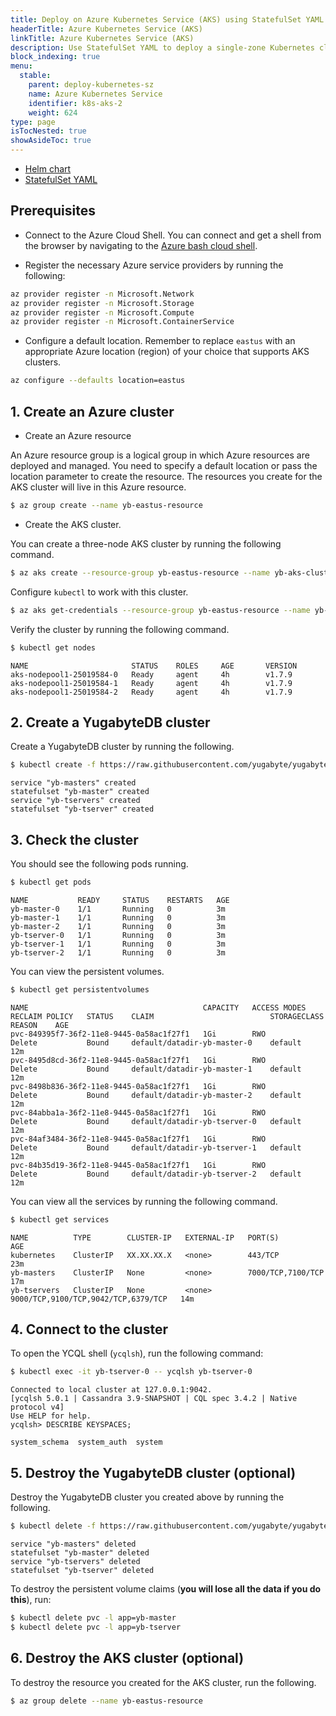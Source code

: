 ```yaml
---
title: Deploy on Azure Kubernetes Service (AKS) using StatefulSet YAML
headerTitle: Azure Kubernetes Service (AKS)
linkTitle: Azure Kubernetes Service (AKS)
description: Use StatefulSet YAML to deploy a single-zone Kubernetes cluster on Azure Kubernetes Service (AKS).
block_indexing: true
menu:
  stable:
    parent: deploy-kubernetes-sz
    name: Azure Kubernetes Service
    identifier: k8s-aks-2
    weight: 624
type: page
isTocNested: true
showAsideToc: true
---
```



<ul class="nav nav-tabs-alt nav-tabs-yb">
  <li >
    <a href="/latest/deploy/kubernetes/single-zone/aks/helm-chart" class="nav-link">
      <i class="fas fa-cubes" aria-hidden="true"></i>
      Helm chart
    </a>
  </li>
  <li >
    <a href="/latest/deploy/kubernetes/single-zone/aks/statefulset-yaml" class="nav-link active">
      <i class="fas fa-cubes" aria-hidden="true"></i>
      StatefulSet YAML
    </a>
  </li>
</ul>

## Prerequisites

- Connect to the Azure Cloud Shell. You can connect and get a shell from the browser by navigating to the [Azure bash cloud shell](https://shell.azure.com/bash).

- Register the necessary Azure service providers by running the following:

```sh
az provider register -n Microsoft.Network
az provider register -n Microsoft.Storage
az provider register -n Microsoft.Compute
az provider register -n Microsoft.ContainerService
```

- Configure a default location. Remember to replace `eastus` with an appropriate Azure location (region) of your choice that supports AKS clusters.

```sh
az configure --defaults location=eastus
```

## 1. Create an Azure cluster

- Create an Azure resource

An Azure resource group is a logical group in which Azure resources are deployed and managed. You need to specify a default location or pass the location parameter to create the resource. The resources you create for the AKS cluster will live in this Azure resource.

```sh
$ az group create --name yb-eastus-resource
```

- Create the AKS cluster.

You can create a three-node AKS cluster by running the following command.

```sh
$ az aks create --resource-group yb-eastus-resource --name yb-aks-cluster --node-count 3 --generate-ssh-keys
```

Configure `kubectl` to work with this cluster.

```sh
$ az aks get-credentials --resource-group yb-eastus-resource --name yb-aks-cluster
```

Verify the cluster by running the following command.

```sh
$ kubectl get nodes
```

```
NAME                       STATUS    ROLES     AGE       VERSION
aks-nodepool1-25019584-0   Ready     agent     4h        v1.7.9
aks-nodepool1-25019584-1   Ready     agent     4h        v1.7.9
aks-nodepool1-25019584-2   Ready     agent     4h        v1.7.9
```

## 2. Create a YugabyteDB cluster

Create a YugabyteDB cluster by running the following.

```sh
$ kubectl create -f https://raw.githubusercontent.com/yugabyte/yugabyte-db/master/cloud/kubernetes/yugabyte-statefulset.yaml
```

```
service "yb-masters" created
statefulset "yb-master" created
service "yb-tservers" created
statefulset "yb-tserver" created
```

## 3. Check the cluster

You should see the following pods running.

```sh
$ kubectl get pods
```

```
NAME           READY     STATUS    RESTARTS   AGE
yb-master-0    1/1       Running   0          3m
yb-master-1    1/1       Running   0          3m
yb-master-2    1/1       Running   0          3m
yb-tserver-0   1/1       Running   0          3m
yb-tserver-1   1/1       Running   0          3m
yb-tserver-2   1/1       Running   0          3m
```

You can view the persistent volumes.

```sh
$ kubectl get persistentvolumes
```

```
NAME                                       CAPACITY   ACCESS MODES   RECLAIM POLICY   STATUS    CLAIM                          STORAGECLASS   REASON    AGE
pvc-849395f7-36f2-11e8-9445-0a58ac1f27f1   1Gi        RWO            Delete           Bound     default/datadir-yb-master-0    default                  12m
pvc-8495d8cd-36f2-11e8-9445-0a58ac1f27f1   1Gi        RWO            Delete           Bound     default/datadir-yb-master-1    default                  12m
pvc-8498b836-36f2-11e8-9445-0a58ac1f27f1   1Gi        RWO            Delete           Bound     default/datadir-yb-master-2    default                  12m
pvc-84abba1a-36f2-11e8-9445-0a58ac1f27f1   1Gi        RWO            Delete           Bound     default/datadir-yb-tserver-0   default                  12m
pvc-84af3484-36f2-11e8-9445-0a58ac1f27f1   1Gi        RWO            Delete           Bound     default/datadir-yb-tserver-1   default                  12m
pvc-84b35d19-36f2-11e8-9445-0a58ac1f27f1   1Gi        RWO            Delete           Bound     default/datadir-yb-tserver-2   default                  12m
```

You can view all the services by running the following command.

```sh
$ kubectl get services
```

```
NAME          TYPE        CLUSTER-IP   EXTERNAL-IP   PORT(S)                               AGE
kubernetes    ClusterIP   XX.XX.XX.X   <none>        443/TCP                               23m
yb-masters    ClusterIP   None         <none>        7000/TCP,7100/TCP                     17m
yb-tservers   ClusterIP   None         <none>        9000/TCP,9100/TCP,9042/TCP,6379/TCP   14m
```

## 4. Connect to the cluster

To open the YCQL shell (`ycqlsh`), run the following command:

```sh
$ kubectl exec -it yb-tserver-0 -- ycqlsh yb-tserver-0
```

```
Connected to local cluster at 127.0.0.1:9042.
[ycqlsh 5.0.1 | Cassandra 3.9-SNAPSHOT | CQL spec 3.4.2 | Native protocol v4]
Use HELP for help.
ycqlsh> DESCRIBE KEYSPACES;

system_schema  system_auth  system
```

## 5. Destroy the YugabyteDB cluster (optional)

Destroy the YugabyteDB cluster you created above by running the following.

```sh
$ kubectl delete -f https://raw.githubusercontent.com/yugabyte/yugabyte-db/master/cloud/kubernetes/yugabyte-statefulset.yaml
```

```
service "yb-masters" deleted
statefulset "yb-master" deleted
service "yb-tservers" deleted
statefulset "yb-tserver" deleted
```

To destroy the persistent volume claims (**you will lose all the data if you do this**), run:

```sh
$ kubectl delete pvc -l app=yb-master
$ kubectl delete pvc -l app=yb-tserver
```

## 6. Destroy the AKS cluster (optional)

To destroy the resource you created for the AKS cluster, run the following.

```sh
$ az group delete --name yb-eastus-resource
```
